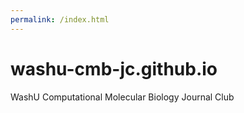```yaml
---
permalink: /index.html
---
```


# washu-cmb-jc.github.io

WashU Computational Molecular Biology Journal Club
